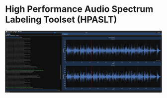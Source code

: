 # High Performance Audio Spectrum Labeling Toolset (HPASLT)

![picture 1](/images/2023-01-22-00-37-47-hpaslt-screenshot.png)
